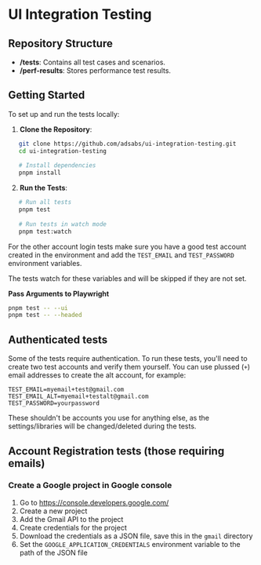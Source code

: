 # UI Integration Testing

## Repository Structure

- **/tests**: Contains all test cases and scenarios.
- **/perf-results**: Stores performance test results. 

## Getting Started

To set up and run the tests locally:

1. **Clone the Repository**:
```bash
   git clone https://github.com/adsabs/ui-integration-testing.git
   cd ui-integration-testing
   
   # Install dependencies
   pnpm install
```

2. **Run the Tests**:
```bash
   # Run all tests
   pnpm test
   
   # Run tests in watch mode
   pnpm test:watch
```

For the other account login tests make sure you have a good test account created in the environment and add the `TEST_EMAIL` and `TEST_PASSWORD` environment variables.

The tests watch for these variables and will be skipped if they are not set.

**Pass Arguments to Playwright**
```bash
pnpm test -- --ui
pnpm test -- --headed
```

## Authenticated tests
Some of the tests require authentication. To run these tests, you'll need to create two test accounts and verify them yourself.
You can use plussed (`+`) email addresses to create the alt account, for example:
```
TEST_EMAIL=myemail+test@gmail.com
TEST_EMAIL_ALT=myemail+testalt@gmail.com
TEST_PASSWORD=yourpassword
```
These shouldn't be accounts you use for anything else, as the settings/libraries will be changed/deleted during the tests.

## Account Registration tests (those requiring emails)

### Create a Google project in Google console
1. Go to https://console.developers.google.com/
2. Create a new project
3. Add the Gmail API to the project
4. Create credentials for the project
5. Download the credentials as a JSON file, save this in the `gmail` directory
6. Set the `GOOGLE_APPLICATION_CREDENTIALS` environment variable to the path of the JSON file


